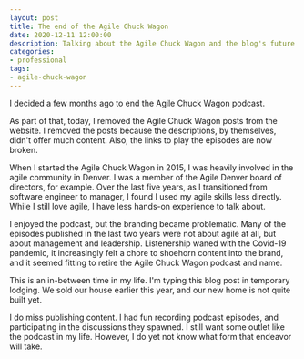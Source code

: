 ```yaml
---
layout: post
title: The end of the Agile Chuck Wagon
date: 2020-12-11 12:00:00
description: Talking about the Agile Chuck Wagon and the blog's future
categories:
- professional
tags:
- agile-chuck-wagon
---
```


I decided a few months ago to end the Agile Chuck Wagon podcast.

As part of that, today, I removed the Agile Chuck Wagon posts from the website.
I removed the posts because the descriptions, by themselves, didn't offer much content.
Also, the links to play the episodes are now broken.

When I started the Agile Chuck Wagon in 2015, I was heavily involved in the agile community in Denver.
I was a member of the Agile Denver board of directors, for example.
Over the last five years, as I transitioned from software engineer to manager,
  I found I used my agile skills less directly.
While I still love agile, I have less hands-on experience to talk about.

I enjoyed the podcast, but the branding became problematic.
Many of the episodes published in the last two years were not about agile at all,
  but about management and leadership.
Listenership waned with the Covid-19 pandemic,
  it increasingly felt a chore to shoehorn content into the brand,
  and it seemed fitting to retire the Agile Chuck Wagon podcast and name.

This is an in-between time in my life.
I'm typing this blog post in temporary lodging.
We sold our house earlier this year,
  and our new home is not quite built yet.

I do miss publishing content.
I had fun recording podcast episodes,
  and participating in the discussions they spawned.
I still want some outlet like the podcast in my life.
However, I do yet not know what form that endeavor will take.
